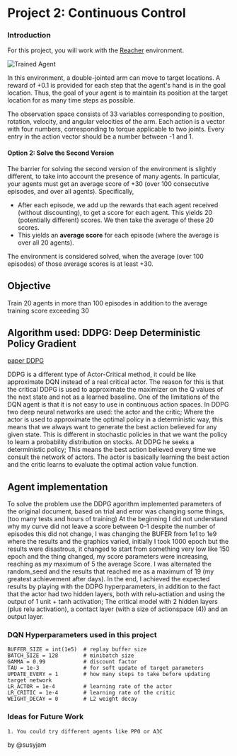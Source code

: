 [//]: # (Image References)

[image1]: https://user-images.githubusercontent.com/10624937/43851024-320ba930-9aff-11e8-8493-ee547c6af349.gif "Trained Agent"
[image2]: https://user-images.githubusercontent.com/10624937/43851646-d899bf20-9b00-11e8-858c-29b5c2c94ccc.png "Crawler"
[Paper DDPG ]: https://arxiv.org/pdf/1509.02971.pdf


# Project 2: Continuous Control

### Introduction

For this project, you will work with the [Reacher](https://github.com/Unity-Technologies/ml-agents/blob/master/docs/Learning-Environment-Examples.md#reacher) environment.

![Trained Agent][image1]

In this environment, a double-jointed arm can move to target locations. A reward of +0.1 is provided for each step that the agent's hand is in the goal location. Thus, the goal of your agent is to maintain its position at the target location for as many time steps as possible.

The observation space consists of 33 variables corresponding to position, rotation, velocity, and angular velocities of the arm. Each action is a vector with four numbers, corresponding to torque applicable to two joints. Every entry in the action vector should be a number between -1 and 1.

#### Option 2: Solve the Second Version

The barrier for solving the second version of the environment is slightly different, to take into account the presence of many agents.  In particular, your agents must get an average score of +30 (over 100 consecutive episodes, and over all agents).  Specifically,
- After each episode, we add up the rewards that each agent received (without discounting), to get a score for each agent.  This yields 20 (potentially different) scores.  We then take the average of these 20 scores. 
- This yields an **average score** for each episode (where the average is over all 20 agents).

The environment is considered solved, when the average (over 100 episodes) of those average scores is at least +30. 

## Objective

Train 20 agents in more than 100 episodes in addition to the average training score exceeding 30

## Algorithm used: DDPG: Deep Deterministic Policy Gradient
[paper DDPG]

DDPG is a different type of Actor-Critical method, it could be like approximate DQN instead of a real critical actor. The reason for this is that the critical DDPG is used to approximate the maximizer on the Q values of the next state and not as a learned baseline.
One of the limitations of the DQN agent is that it is not easy to use in continuous action spaces.
In DDPG two deep neural networks are used: the actor and the critic; Where the actor is used to approximate the optimal policy in a deterministic way, this means that we always want to generate the best action believed for any given state.
This is different in stochastic policies in that we want the policy to learn a probability distribution on stocks.
At DDPG he seeks a deterministic policy; This means the best action believed every time we consult the network of actors. The actor is basically learning the best action and the critic learns to evaluate the optimal action value function.
    
## Agent implementation

To solve the problem use the DDPG agorithm implemented parameters of the original document, based on trial and error was changing some things, (too many tests and hours of training)
At the beginning I did not understand why my curve did not leave a score between 0-1 despite the number of episodes this did not change, I was changing the BUFER from 1e1 to 1e9 where the results and the graphics varied, initially I took 1000 epoch but the results were disastrous, it changed to start from something very low like 150 epoch and the thing changed, my score parameters were increasing, reaching as my maximum of 5 the average Score. I was alternated the random_seed and the results that reached me as a maximum of 19 (my greatest achievement after days). In the end, I achieved the expected results by playing with the DDPG hyperparameters, in addition to the fact that the actor had two hidden layers, both with relu-actiation and using the output of 1 unit + tanh activation; The critical model with 2 hidden layers (plus relu activation), a contact layer (with a size of actionspace (4)) and an output layer.
    
### DQN Hyperparameters used in this project

    BUFFER_SIZE = int(1e5)  # replay buffer size
    BATCH_SIZE = 128        # minibatch size
    GAMMA = 0.99            # discount factor
    TAU = 1e-3              # for soft update of target parameters
    UPDATE_EVERY = 1        # how many steps to take before updating target network
    LR_ACTOR = 1e-4         # learning rate of the actor 
    LR_CRITIC = 1e-4        # learning rate of the critic
    WEIGHT_DECAY = 0        # L2 weight decay


### Ideas for Future Work

    1. You could try different agents like PPO or A3C

 by @susyjam

